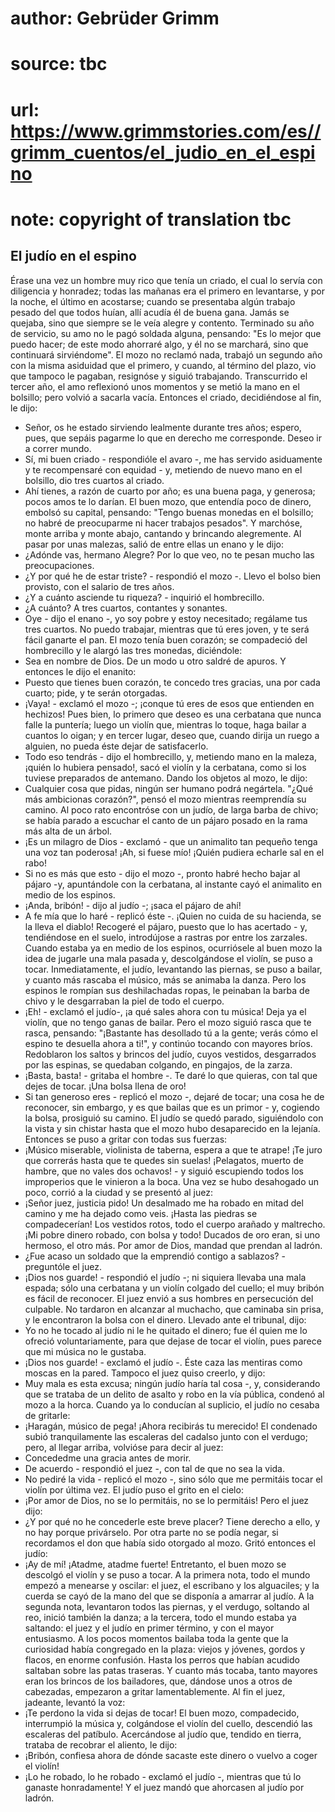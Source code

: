 # author: Gebrüder Grimm
# source: tbc
# url: https://www.grimmstories.com/es//grimm_cuentos/el_judio_en_el_espino
# note: copyright of translation tbc

## El judío en el espino 

Érase una vez un hombre muy rico que tenía un criado, el cual lo servía
con diligencia y honradez; todas las mañanas era el primero en
levantarse, y por la noche, el último en acostarse; cuando se presentaba
algún trabajo pesado del que todos huían, allí acudía él de buena gana.
Jamás se quejaba, sino que siempre se le veía alegre y contento.
Terminado su año de servicio, su amo no le pagó soldada alguna,
pensando: "Es lo mejor que puedo hacer; de este modo ahorraré algo, y
él no se marchará, sino que continuará sirviéndome". El mozo no reclamó
nada, trabajó un segundo año con la misma asiduidad que el primero, y
cuando, al término del plazo, vio que tampoco le pagaban, resignóse y
siguió trabajando. Transcurrido el tercer año, el amo reflexionó unos
momentos y se metió la mano en el bolsillo; pero volvió a sacarla vacía.
Entonces el criado, decidiéndose al fin, le dijo:
- Señor, os he estado sirviendo lealmente durante tres años; espero,
pues, que sepáis pagarme lo que en derecho me corresponde. Deseo ir a
correr mundo.
- Sí, mi buen criado - respondióle el avaro -, me has servido
asiduamente y te recompensaré con equidad - y, metiendo de nuevo mano en
el bolsillo, dio tres cuartos al criado.
- Ahí tienes, a razón de cuarto por año; es una buena paga, y generosa;
pocos amos te lo darían.
El buen mozo, que entendía poco de dinero, embolsó su capital, pensando:
"Tengo buenas monedas en el bolsillo; no habré de preocuparme ni hacer
trabajos pesados".
Y marchóse, monte arriba y monte abajo, cantando y brincando
alegremente. Al pasar por unas malezas, salió de entre ellas un enano y
le dijo:
- ¿Adónde vas, hermano Alegre? Por lo que veo, no te pesan mucho las
preocupaciones.
- ¿Y por qué he de estar triste? - respondió el mozo -. Llevo el bolso
bien provisto, con el salario de tres años.
- ¿Y a cuánto asciende tu riqueza? - inquirió el hombrecillo.
- ¿A cuánto? A tres cuartos, contantes y sonantes.
- Oye - dijo el enano -, yo soy pobre y estoy necesitado; regálame tus
tres cuartos. No puedo trabajar, mientras que tú eres joven, y te será
fácil ganarte el pan.
El mozo tenía buen corazón; se compadeció del hombrecillo y le alargó
las tres monedas, diciéndole:
- Sea en nombre de Dios. De un modo u otro saldré de apuros.
Y entonces le dijo el enanito:
- Puesto que tienes buen corazón, te concedo tres gracias, una por cada
cuarto; pide, y te serán otorgadas.
- ¡Vaya! - exclamó el mozo -; ¡conque tú eres de esos que entienden en
hechizos! Pues bien, lo primero que deseo es una cerbatana que nunca
falle la puntería; luego un violín que, mientras lo toque, haga bailar a
cuantos lo oigan; y en tercer lugar, deseo que, cuando dirija un ruego a
alguien, no pueda éste dejar de satisfacerlo.
- Todo eso tendrás - dijo el hombrecillo, y, metiendo mano en la maleza,
¡quién lo hubiera pensado!, sacó el violín y la cerbatana, como si los
tuviese preparados de antemano. Dando los objetos al mozo, le dijo:
- Cualquier cosa que pidas, ningún ser humano podrá negártela.
"¿Qué más ambicionas corazón?", pensó el mozo mientras reemprendía su
camino. Al poco rato encontróse con un judío, de larga barba de chivo;
se había parado a escuchar el canto de un pájaro posado en la rama más
alta de un árbol.
- ¡Es un milagro de Dios - exclamó - que un animalito tan pequeño tenga
una voz tan poderosa! ¡Ah, si fuese mío! ¡Quién pudiera echarle sal en
el rabo!
- Si no es más que esto - dijo el mozo -, pronto habré hecho bajar al
pájaro -y, apuntándole con la cerbatana, al instante cayó el animalito
en medio de los espinos.
- ¡Anda, bribón! - dijo al judío -; ¡saca el pájaro de ahí!
- A fe mía que lo haré - replicó éste -. ¡Quien no cuida de su hacienda,
se la lleva el diablo! Recogeré el pájaro, puesto que lo has acertado -
y, tendiéndose en el suelo, introdújose a rastras por entre los
zarzales. Cuando estaba ya en medio de los espinos, ocurriósele al buen
mozo la idea de jugarle una mala pasada y, descolgándose el violín, se
puso a tocar. Inmediatamente, el judío, levantando las piernas, se puso
a bailar, y cuanto más rascaba el músico, más se animaba la danza. Pero
los espinos le rompían sus deshilachadas ropas, le peinaban la barba de
chivo y le desgarraban la piel de todo el cuerpo.
- ¡Eh! - exclamó el judío-, ¡a qué sales ahora con tu música! Deja ya el
violín, que no tengo ganas de bailar.
Pero el mozo siguió rasca que te rasca, pensando: "¡Bastante has
desollado tú a la gente; verás cómo el espino te desuella ahora a ti!",
y continúo tocando con mayores bríos. Redoblaron los saltos y brincos
del judío, cuyos vestidos, desgarrados por las espinas, se quedaban
colgando, en pingajos, de la zarza.
- ¡Basta, basta! - gritaba el hombre -. Te daré lo que quieras, con tal
que dejes de tocar. ¡Una bolsa llena de oro!
- Si tan generoso eres - replicó el mozo -, dejaré de tocar; una cosa he
de reconocer, sin embargo, y es que bailas que es un primor - y,
cogiendo la bolsa, prosiguió su camino.
El judío se quedó parado, siguiéndolo con la vista y sin chistar hasta
que el mozo hubo desaparecido en la lejanía. Entonces se puso a gritar
con todas sus fuerzas:
- ¡Músico miserable, violinista de taberna, espera a que te atrape! ¡Te
juro que correrás hasta que te quedes sin suelas! ¡Pelagatos, muerto de
hambre, que no vales dos ochavos! - y siguió escupiendo todos los
improperios que le vinieron a la boca. Una vez se hubo desahogado un
poco, corrió a la ciudad y se presentó al juez:
- ¡Señor juez, justicia pido! Un desalmado me ha robado en mitad del
camino y me ha dejado como veis. ¡Hasta las piedras se compadecerían!
Los vestidos rotos, todo el cuerpo arañado y maltrecho. ¡Mi pobre dinero
robado, con bolsa y todo! Ducados de oro eran, si uno hermoso, el otro
más. Por amor de Dios, mandad que prendan al ladrón.
- ¿Fue acaso un soldado que la emprendió contigo a sablazos? -
preguntóle el juez.
- ¡Dios nos guarde! - respondió el judío -; ni siquiera llevaba una mala
espada; sólo una cerbatana y un violín colgado del cuello; el muy bribón
es fácil de reconocer.
El juez envió a sus hombres en persecución del culpable. No tardaron en
alcanzar al muchacho, que caminaba sin prisa, y le encontraron la bolsa
con el dinero. Llevado ante el tribunal, dijo:
- Yo no he tocado al judío ni le he quitado el dinero; fue él quien me
lo ofreció voluntariamente, para que dejase de tocar el violín, pues
parece que mi música no le gustaba.
- ¡Dios nos guarde! - exclamó el judío -. Éste caza las mentiras como
moscas en la pared.
Tampoco el juez quiso creerlo, y dijo:
- Muy mala es esta excusa; ningún judío haría tal cosa -, y,
considerando que se trataba de un delito de asalto y robo en la vía
pública, condenó al mozo a la horca. Cuando ya lo conducían al suplicio,
el judío no cesaba de gritarle:
- ¡Haragán, músico de pega! ¡Ahora recibirás tu merecido!
El condenado subió tranquilamente las escaleras del cadalso junto con el
verdugo; pero, al llegar arriba, volvióse para decir al juez:
- Concededme una gracia antes de morir.
- De acuerdo - respondió el juez -, con tal de que no sea la vida.
- No pediré la vida - replicó el mozo -, sino sólo que me permitáis
tocar el violín por última vez.
El judío puso el grito en el cielo:
- ¡Por amor de Dios, no se lo permitáis, no se lo permitáis!
Pero el juez dijo:
- ¿Y por qué no he concederle este breve placer? Tiene derecho a ello, y
no hay porque privárselo.
Por otra parte no se podía negar, si recordamos el don que había sido
otorgado al mozo. Gritó entonces el judío:
- ¡Ay de mí! ¡Atadme, atadme fuerte!
Entretanto, el buen mozo se descolgó el violín y se puso a tocar. A la
primera nota, todo el mundo empezó a menearse y oscilar: el juez, el
escribano y los alguaciles; y la cuerda se cayó de la mano del que se
disponía a amarrar al judío. A la segunda nota, levantaron todos las
piernas, y el verdugo, soltando al reo, inició también la danza; a la
tercera, todo el mundo estaba ya saltando: el juez y el judío en primer
término, y con el mayor entusiasmo. A los pocos momentos bailaba toda la
gente que la curiosidad había congregado en la plaza: viejos y jóvenes,
gordos y flacos, en enorme confusión. Hasta los perros que habían
acudido saltaban sobre las patas traseras. Y cuanto más tocaba, tanto
mayores eran los brincos de los bailadores, que, dándose unos a otros de
cabezadas, empezaron a gritar lamentablemente. Al fin el juez, jadeante,
levantó la voz:
- ¡Te perdono la vida si dejas de tocar!
El buen mozo, compadecido, interrumpió la música y, colgándose el violín
del cuello, descendió las escaleras del patíbulo. Acercándose al judío
que, tendido en tierra, trataba de recobrar el aliento, le dijo:
- ¡Bribón, confiesa ahora de dónde sacaste este dinero o vuelvo a coger
el violín!
- ¡Lo he robado, lo he robado - exclamó el judío -, mientras que tú lo
ganaste honradamente!
Y el juez mandó que ahorcasen al judío por ladrón.
